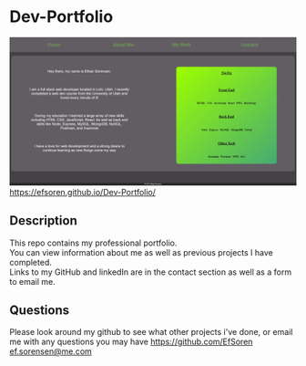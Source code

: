 # Dev-Portfolio
![](SS/c20SS.jpg)
https://efsoren.github.io/Dev-Portfolio/

## Description
This repo contains my professional portfolio. </br>
You can view information about me as well as previous projects I have completed. </br>
Links to my GitHub and linkedIn are in the contact section as well as a form to email me.

## Questions
Please look around my github to see what other projects i've done, or email me with any questions you may have
https://github.com/EfSoren
ef.sorensen@me.com

